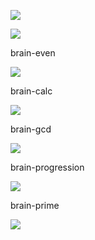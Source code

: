 <p><a href="https://codeclimate.com/github/codeclimate/codeclimate/maintainability"><img src="https://api.codeclimate.com/v1/badges/a99a88d28ad37a79dbf6/maintainability" /></a>


[![](https://github.com/touristfreeman/frontend-project-lvl1/workflows/Action%20-%20make%20lint/badge.svg)](https://github.com/touristfreeman/frontend-project-lvl1/actions)

<p>brain-even</p>
<a href="https://asciinema.org/a/JHtzz3Xvrw3en9SgbZ1XzNXy4" target="_blank"><img src="https://asciinema.org/a/JHtzz3Xvrw3en9SgbZ1XzNXy4.svg" /></a>

<p>brain-calc</p>
<a href="https://asciinema.org/a/306254" target="_blank"><img src="https://asciinema.org/a/306254.svg" /></a>

<p>brain-gcd</p>
<a href="https://asciinema.org/a/306306" target="_blank"><img src="https://asciinema.org/a/306306.svg" /></a>

<p>brain-progression</p>
<a href="https://asciinema.org/a/306324" target="_blank"><img src="https://asciinema.org/a/306324.svg" /></a>

<p>brain-prime</p>
<a href="https://asciinema.org/a/306316" target="_blank"><img src="https://asciinema.org/a/306316.svg" /></a>

